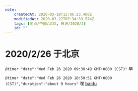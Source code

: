 ```yaml
---
note:
    createdAt: 2020-03-18T12:06:23.460Z
    modifiedAt: 2020-03-22T07:34:39.574Z
    tags: [地点/中国/北京, 日记/2020/2]
    id: ""
---
```

# 2020/2/26 于北京

`@timer "date":"Wed Feb 26 2020 09:30:49 GMT+0800 (CST)"`
早

`@timer "date":"Wed Feb 26 2020 18:50:51 GMT+0800 (CST)","duration":"about 9 hours"`
嘿 [baidu](https://baidu.com)
